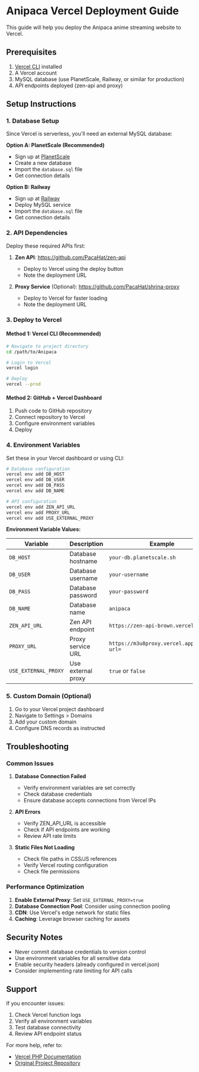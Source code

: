 # Anipaca Vercel Deployment Guide

This guide will help you deploy the Anipaca anime streaming website to Vercel.

## Prerequisites

1. [Vercel CLI](https://vercel.com/download) installed
2. A Vercel account
3. MySQL database (use PlanetScale, Railway, or similar for production)
4. API endpoints deployed (zen-api and proxy)

## Setup Instructions

### 1. Database Setup

Since Vercel is serverless, you'll need an external MySQL database:

**Option A: PlanetScale (Recommended)**
- Sign up at [PlanetScale](https://planetscale.com)
- Create a new database
- Import the `database.sql` file
- Get connection details

**Option B: Railway**
- Sign up at [Railway](https://railway.app)
- Deploy MySQL service
- Import the `database.sql` file
- Get connection details

### 2. API Dependencies

Deploy these required APIs first:

1. **Zen API**: https://github.com/PacaHat/zen-api
   - Deploy to Vercel using the deploy button
   - Note the deployment URL

2. **Proxy Service** (Optional): https://github.com/PacaHat/shrina-proxy
   - Deploy to Vercel for faster loading
   - Note the deployment URL

### 3. Deploy to Vercel

#### Method 1: Vercel CLI (Recommended)

```bash
# Navigate to project directory
cd /path/to/Anipaca

# Login to Vercel
vercel login

# Deploy
vercel --prod
```

#### Method 2: GitHub + Vercel Dashboard

1. Push code to GitHub repository
2. Connect repository to Vercel
3. Configure environment variables
4. Deploy

### 4. Environment Variables

Set these in your Vercel dashboard or using CLI:

```bash
# Database configuration
vercel env add DB_HOST
vercel env add DB_USER
vercel env add DB_PASS
vercel env add DB_NAME

# API configuration
vercel env add ZEN_API_URL
vercel env add PROXY_URL
vercel env add USE_EXTERNAL_PROXY
```

**Environment Variable Values:**

| Variable | Description | Example |
|----------|-------------|---------|
| `DB_HOST` | Database hostname | `your-db.planetscale.sh` |
| `DB_USER` | Database username | `your-username` |
| `DB_PASS` | Database password | `your-password` |
| `DB_NAME` | Database name | `anipaca` |
| `ZEN_API_URL` | Zen API endpoint | `https://zen-api-brown.vercel.app` |
| `PROXY_URL` | Proxy service URL | `https://m3u8proxy.vercel.app/proxy?url=` |
| `USE_EXTERNAL_PROXY` | Use external proxy | `true` or `false` |

### 5. Custom Domain (Optional)

1. Go to your Vercel project dashboard
2. Navigate to Settings > Domains
3. Add your custom domain
4. Configure DNS records as instructed

## Troubleshooting

### Common Issues

1. **Database Connection Failed**
   - Verify environment variables are set correctly
   - Check database credentials
   - Ensure database accepts connections from Vercel IPs

2. **API Errors**
   - Verify ZEN_API_URL is accessible
   - Check if API endpoints are working
   - Review API rate limits

3. **Static Files Not Loading**
   - Check file paths in CSS/JS references
   - Verify Vercel routing configuration
   - Check file permissions

### Performance Optimization

1. **Enable External Proxy**: Set `USE_EXTERNAL_PROXY=true`
2. **Database Connection Pool**: Consider using connection pooling
3. **CDN**: Use Vercel's edge network for static files
4. **Caching**: Leverage browser caching for assets

## Security Notes

- Never commit database credentials to version control
- Use environment variables for all sensitive data
- Enable security headers (already configured in vercel.json)
- Consider implementing rate limiting for API calls

## Support

If you encounter issues:
1. Check Vercel function logs
2. Verify all environment variables
3. Test database connectivity
4. Review API endpoint status

For more help, refer to:
- [Vercel PHP Documentation](https://vercel.com/docs/functions/serverless-functions/runtimes/php)
- [Original Project Repository](https://github.com/PacaHat/Anipaca)